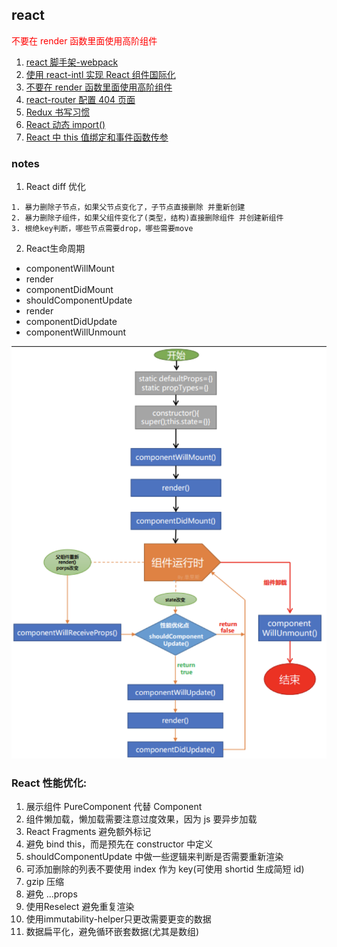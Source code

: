 ## react

<span style="color:red">不要在 render 函数里面使用高阶组件<span>

1. [react 脚手架-webpack](https://segmentfault.com/a/1190000019126657)
2. [使用 react-intl 实现 React 组件国际化](https://www.jianshu.com/p/574f6cea4f26)
3. [不要在 render 函数里面使用高阶组件](https://github.com/sunyongjian/blog/issues/25)
4. [react-router 配置 404 页面](./react/react-router配置404页面.md)
5. [Redux 书写习惯](https://segmentfault.com/a/1190000010915166)
6. [React 动态 import()](https://www.cnblogs.com/lantuoxie/p/9104014.html)
7. [React 中 this 值绑定和事件函数传参](https://juejin.im/post/5b4a96df5188251aa91da3cd)

### notes

1. React diff 优化

```
1. 暴力删除子节点，如果父节点变化了，子节点直接删除 并重新创建
2. 暴力删除子组件，如果父组件变化了(类型，结构)直接删除组件 并创建新组件
3. 根绝key判断，哪些节点需要drop，哪些需要move
```

2. React生命周期

 - componentWillMount
 - render
 - componentDidMount
 - shouldComponentUpdate
 - render
 - componentDidUpdate
 - componentWillUnmount

![REACT_LIFE_CYCLE](./react_life_cycle.png)


### React 性能优化:

1. 展示组件 PureComponent 代替 Component
2. 组件懒加载，懒加载需要注意过度效果，因为 js 要异步加载
3. React Fragments 避免额外标记
4. 避免 bind this，而是预先在 constructor 中定义
5. shouldComponentUpdate 中做一些逻辑来判断是否需要重新渲染
6. 可添加删除的列表不要使用 index 作为 key(可使用 shortid 生成简短 id)
7. gzip 压缩
8. 避免 ...props
9. 使用Reselect 避免重复渲染
10. 使用immutability-helper只更改需要更变的数据
11. 数据扁平化，避免循环嵌套数据(尤其是数组)